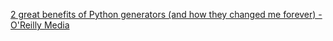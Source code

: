 
[2 great benefits of Python generators (and how they changed me forever) - O'Reilly Media](https://www.oreilly.com/ideas/2-great-benefits-of-python-generators-and-how-they-changed-me-forever)
